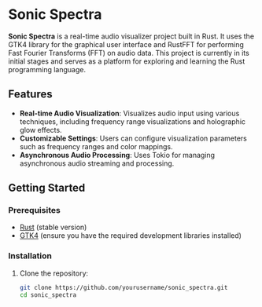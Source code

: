 # Sonic Spectra

**Sonic Spectra** is a real-time audio visualizer project built in Rust. It uses the GTK4 library for the graphical user interface and RustFFT for performing Fast Fourier Transforms (FFT) on audio data. This project is currently in its initial stages and serves as a platform for exploring and learning the Rust programming language.

## Features

- **Real-time Audio Visualization**: Visualizes audio input using various techniques, including frequency range visualizations and holographic glow effects.
- **Customizable Settings**: Users can configure visualization parameters such as frequency ranges and color mappings.
- **Asynchronous Audio Processing**: Uses Tokio for managing asynchronous audio streaming and processing.

## Getting Started

### Prerequisites

- [Rust](https://www.rust-lang.org/) (stable version)
- [GTK4](https://www.gtk.org/) (ensure you have the required development libraries installed)

### Installation

1. Clone the repository:

   ```bash
   git clone https://github.com/yourusername/sonic_spectra.git
   cd sonic_spectra

